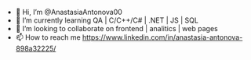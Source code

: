 - 👋 Hi, I’m @AnastasiaAntonova00
- 🌱 I’m currently learning QA | C/C++/C# | .NET | JS | SQL 
- 💞️ I’m looking to collaborate on frontend | analitics | web pages
- 📫 How to reach me https://www.linkedin.com/in/anastasia-antonova-898a32225/

<!---
AnastasiaAntonova00/AnastasiaAntonova00 is a ✨ special ✨ repository because its `README.md` (this file) appears on your GitHub profile.
You can click the Preview link to take a look at your changes.
--->
